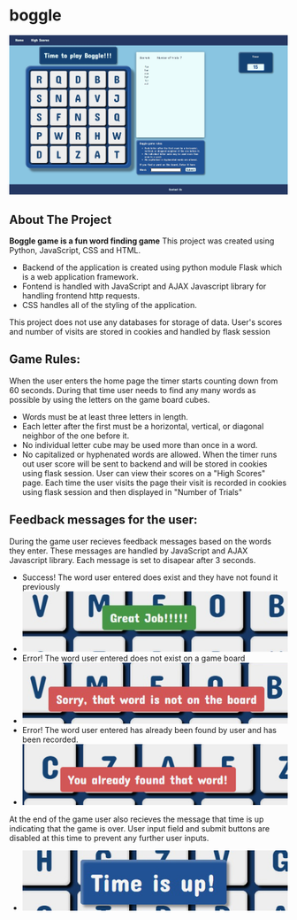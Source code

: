 # boggle
![image of boggle game home screen](static/imgs/main.jpg)
## About The Project
**Boggle game is a fun word finding game**
This project was created using Python, JavaScript, CSS and HTML. 
- Backend of the application is created using python module Flask which is a web application framework.
- Fontend is handled with JavaScript and AJAX Javascript library for handling frontend http requests. 
- CSS handles all of the styling of the application.

This project does not use any databases for storage of data. User's scores and number of visits are stored in cookies and handled by flask session

## Game Rules:
When the user enters the home page the timer starts counting down from 60 seconds. 
During that time user needs to find any many words as possible by using the letters on the game board cubes. 
- Words must be at least three letters in length.
- Each letter after the first must be a horizontal, vertical, or diagonal neighbor of the one before it.
- No individual letter cube may be used more than once in a word.
- No capitalized or hyphenated words are allowed.
When the timer runs out user score will be sent to backend and will be stored in cookies using flask session.
User can view their scores on a "High Scores" page.
Each time the user visits the page their visit is recorded in cookies using flask session and then displayed in "Number of Trials"

## Feedback messages for the user:
During the game user recieves feedback messages based on the words they enter.
These messages are handled by JavaScript and AJAX Javascript library. 
Each message is set to disapear after 3 seconds. 
- Success! The word user entered does exist and they have not found it previously
- ![image of message to the user - great job](static/imgs/great.jpg)
- Error! The word user entered does not exist on a game board
- ![mimage of message to the user - error](static/imgs/on_board.jpg)
- Error! The word user entered has already been found by user and has been recorded. 
- ![image of message to the user - error](static/imgs/found.jpg)

At the end of the game user also recieves the message that time is up indicating that the game is over. 
User input field and submit buttons are disabled at this time to prevent any further user inputs. 
- ![image of message to the user - time is up](static/imgs/boggle_time_up.jpg)
